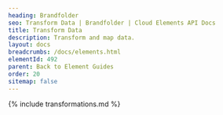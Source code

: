 ```yaml
---
heading: Brandfolder
seo: Transform Data | Brandfolder | Cloud Elements API Docs
title: Transform Data
description: Transform and map data.
layout: docs
breadcrumbs: /docs/elements.html
elementId: 492
parent: Back to Element Guides
order: 20
sitemap: false
---
```


{% include transformations.md %}
